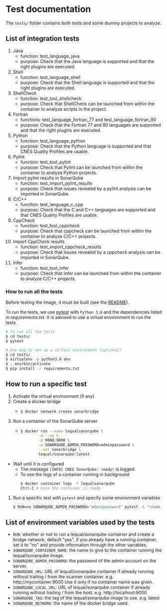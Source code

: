 # Test documentation

The `tests/` folder contains both tests and some dummy projects to analyze.

## List of integration tests

1. Java
   - function: test_language_java
   - purpose: Check that the Java language is supported and that the right plugins are executed.
1. Shell
   - function: test_language_shell
   - purpose: Check that the Shell language is supported and that the right plugins are executed.
1. ShellCheck
   - function: test_tool_shellcheck
   - purpose: Check that ShellCheck can be launched from within the container to analyze scripts in the project.
1. Fortran
   - functions: test_language_fortran_77 and test_language_fortran_90
   - purpose: Check that the Fortran 77 and 90 languages are supported and that the right plugins are executed.
1. Python
   - function: test_language_python
   - purpose: Check that the Python language is supported and that CNES Quality Profiles are usable.
1. Pylint
   - function: test_tool_pylint
   - purpose: Check that Pylint can be launched from within the container to analyze Python projects.
1. Import pylint results in SonarQube
   - function: test_import_pylint_results
   - purpose: Check that issues revealed by a pylint analysis can be imported in SonarQube.
1. C/C++
   - function: test_language_c_cpp
   - purpose: Check that the C and C++ languages are supported and that CNES Quality Profiles are usable.
1. CppCheck
   - function: test_tool_cppcheck
   - purpose: Check that cppcheck can be launched from within the container to analyze C/C++ projects.
1. Import CppCheck results
   - function: test_import_cppcheck_results
   - purpose: Check that issues revealed by a cppcheck analysis can be imported in SonarQube.
1. Infer
   - function: test_tool_infer
   - purpose: Check that Infer can be launched from within the container to analyze C/C++ projects.

### How to run all the tests

Before testing the image, it must be built (see the [README](https://github.com/cnescatlab/sonar-scanner#how-to-build-the-image)).

To run the tests, we use [pytest](https://docs.pytest.org/en/stable/) with `Python 3.8` and the dependencies listed in _requirements.txt_. It is advised to use a virtual environment to run the tests.

```sh
# To run all the tests
$ cd tests/
$ pytest
```

```sh
# One way to set up a virtual environment (optional)
$ cd tests/
$ virtualenv -p python3.8 env
$ . env/bin/activate
$ pip install -r requirements.txt
```

## How to run a specific test

1. Activate the virtual environment (if any)
1. Create a docker bridge
   - ```sh
     $ docker network create sonarbridge
     ```
1. Run a container of the SonarQube server
   - ```sh
     $ docker run --name lequalsonarqube \
             -d --rm \
             -p 9000:9000 \
             -e SONARQUBE_ADMIN_PASSWORD=adminpassword \
             --net sonarbridge \
             lequal/sonarqube:latest
     ```

- Wait until it is configured
  - The message `[INFO] CNES SonarQube: ready!` is logged.
  - To see the logs of a container running in background
    ```sh
    $ docker container logs -f lequalsonarqube
    Ctrl-C # once the container is ready
    ```

1. Run a specific test with `pytest` and specify some environment variables
   ```sh
   $ RUN=no SONARQUBE_ADMIN_PASSWORD="adminpassword" pytest -k "<name of the test>"
   ```

## List of environment variables used by the tests

- `RUN`: whether or not to run a lequal/sonarqube container and create a bridge network, default "yes", if you already have a running container, set it to "no" and provide information through the other variables.
- `SONARQUBE_CONTAINER_NAME`: the name to give to the container running the lequal/sonarqube image.
- `SONARQUBE_ADMIN_PASSWORD`: the password of the admin account on the server.
- `SONARQUBE_URL`: URL of lequal/sonarqube container if already running without trailing / from the scanner container. e.g. http://mycontainer:9000 Use it only if no container name was given.
- `SONARQUBE_LOCAL_URL`: URL of lequal/sonarqube container if already running without trailing / from the host. e.g. http://localhost:9000
- `SONARQUBE_TAG`: the tag of the lequal/sonarqube image to use. e.g. latest
- `SONARQUBE_NETWORK`: the name of the docker bridge used.
